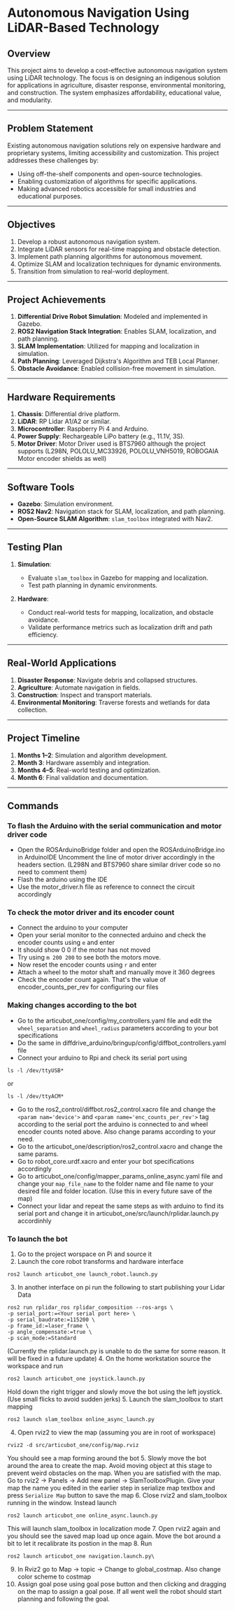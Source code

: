 # Autonomous Navigation Using LiDAR-Based Technology

## Overview
This project aims to develop a cost-effective autonomous navigation system using LiDAR technology. The focus is on designing an indigenous solution for applications in agriculture, disaster response, environmental monitoring, and construction. The system emphasizes affordability, educational value, and modularity.

---

## Problem Statement
Existing autonomous navigation solutions rely on expensive hardware and proprietary systems, limiting accessibility and customization. This project addresses these challenges by:
- Using off-the-shelf components and open-source technologies.
- Enabling customization of algorithms for specific applications.
- Making advanced robotics accessible for small industries and educational purposes.

---

## Objectives
1. Develop a robust autonomous navigation system.  
2. Integrate LiDAR sensors for real-time mapping and obstacle detection.  
3. Implement path planning algorithms for autonomous movement.  
4. Optimize SLAM and localization techniques for dynamic environments.  
5. Transition from simulation to real-world deployment.  

---

## Project Achievements
1. **Differential Drive Robot Simulation**: Modeled and implemented in Gazebo.  
2. **ROS2 Navigation Stack Integration**: Enables SLAM, localization, and path planning.  
3. **SLAM Implementation**: Utilized for mapping and localization in simulation.  
4. **Path Planning**: Leveraged Dijkstra's Algorithm and TEB Local Planner.  
5. **Obstacle Avoidance**: Enabled collision-free movement in simulation.  

---

## Hardware Requirements
1. **Chassis**: Differential drive platform.  
2. **LiDAR**: RP Lidar A1/A2 or similar.  
3. **Microcontroller**: Raspberry Pi 4 and Arduino.  
4. **Power Supply**: Rechargeable LiPo battery (e.g., 11.1V, 3S).  
5. **Motor Driver**: Motor Driver used is BTS7960 although the project supports (L298N, POLOLU_MC33926, POLOLU_VNH5019, ROBOGAIA Motor encoder shields as well)

---

## Software Tools
- **Gazebo**: Simulation environment.  
- **ROS2 Nav2**: Navigation stack for SLAM, localization, and path planning.  
- **Open-Source SLAM Algorithm**: `slam_toolbox` integrated with Nav2.  

---

## Testing Plan
1. **Simulation**:  
   - Evaluate `slam_toolbox` in Gazebo for mapping and localization.  
   - Test path planning in dynamic environments.  

2. **Hardware**:  
   - Conduct real-world tests for mapping, localization, and obstacle avoidance.  
   - Validate performance metrics such as localization drift and path efficiency.  

---

## Real-World Applications
1. **Disaster Response**: Navigate debris and collapsed structures.  
2. **Agriculture**: Automate navigation in fields.  
3. **Construction**: Inspect and transport materials.  
4. **Environmental Monitoring**: Traverse forests and wetlands for data collection.  

---

## Project Timeline
1. **Months 1–2**: Simulation and algorithm development.  
2. **Month 3**: Hardware assembly and integration.  
3. **Months 4–5**: Real-world testing and optimization.  
4. **Month 6**: Final validation and documentation.  

---

## Commands
### To flash the Arduino with the serial communication and motor driver code
   - Open the ROSArduinoBridge folder and open the ROSArduinoBridge.ino in ArduinoIDE
Uncomment the line of motor driver accordingly in the headers section. (L298N and BTS7960 share similar driver code so no need to comment them)
   - Flash the arduino using the IDE
   - Use the motor_driver.h file as reference to connect the circuit accordingly
### To check the motor driver and its encoder count
   - Connect the arduino to your computer 
   - Open your serial monitor to the connected arduino and check the encoder counts using `e` and enter
   - It should show 0 0 if the motor has not moved
   - Try using `m 200 200` to see both the motors move.
   - Now reset the encoder counts using `r` and enter
   - Attach a wheel to the motor shaft and manually move it 360 degrees
   - Check the encoder count again. That's the value of encoder_counts_per_rev for configuring our files

### Making changes according to the bot
   - Go to the articubot_one/config/my_controllers.yaml file and edit the `wheel_separation` and `wheel_radius` parameters according to your bot specifications
   - Do the same in diffdrive_arduino/bringup/config/diffbot_controllers.yaml file
   - Connect your arduino to Rpi and check its serial port using 
   ```
   ls -l /dev/ttyUSB*
   ```
   or
   ```
   ls -l /dev/ttyACM*
   ```
   - Go to the ros2_control/diffbot.ros2_control.xacro file and change the `<param nam='device'>` and `<param name='enc_counts_per_rev'>` tag according to the serial port the arduino is connected to and wheel encoder counts noted above. Also change params according to your need.
   - Go to the articubot_one/description/ros2_control.xacro and change the same params.
   - Go to robot_core.urdf.xacro and enter your bot specifications accordingly
   - Go to articubot_one/config/mapper_params_online_async.yaml file and change your `map_file_name` to the folder name and file name to your desired file and folder location. (Use this in every future save of the map) 
   - Connect your lidar and repeat the same steps as with arduino to find its serial port
   and change it in articubot_one/src/launch/rplidar.launch.py accordinhly

### To launch the bot
   1. Go to the project worspace on Pi and source it
   2. Launch the core robot transforms and hardware interface
   ```
   ros2 launch articubot_one launch_robot.launch.py
   ```
   3. In another interface on pi run the following to start publishing your Lidar Data
   ```
   ros2 run rplidar_ros rplidar_composition --ros-args \
  -p serial_port:=<Your serial port here> \
  -p serial_baudrate:=115200 \
  -p frame_id:=laser_frame \
  -p angle_compensate:=true \
  -p scan_mode:=Standard
  ```
  (Currently the rplidar.launch.py is unable to do the same for some reason. It will be fixed in a future update)
   4. On the home workstation source the workspace and run
   ```
   ros2 launch articubot_one joystick.launch.py
   ```
   Hold down the right trigger and slowly move the bot using the left joystick. (Use small flicks to avoid sudden jerks)
   5. Launch the slam_toolbox to start mapping
   ```
   ros2 launch slam_toolbox online_async_launch.py
   ``` 
   4. Open rviz2 to view the map (assuming you are in root of workspace)
   ```
   rviz2 -d src/articubot_one/config/map.rviz
   ```
   You should see a map forming around the bot
   5. Slowly move the bot around the area to create the map. Avoid moving object at this stage to prevent weird obstacles on the map. When you are satisfied with the map. Go to rviz2 -> Panels -> Add new panel -> SlamToolboxPlugin. Give your map the name you edited in the earlier step in serialize map textbox and press `Serialize Map` button to save the map
   6. Close rviz2 and slam_toolbox running in the window. Instead launch
   ```
   ros2 launch articubot_one online_async.launch.py
   ```
   This will launch slam_toolbox in localization mode
   7. Open rviz2 again and you should see the saved map load up once again. Move the bot around a bit to let it recalibrate its postion in the map
   8. Run
   ```
   ros2 launch articubot_one navigation.launch.py\
   ```
   9. In Rviz2 go to Map -> topic -> Change to global_costmap. Also change color scheme to costmap
   10. Assign goal pose using goal pose button and then clicking and dragging on the map to assign a goal pose. If all went well the robot should start planning and following the goal.